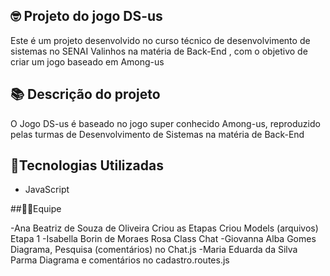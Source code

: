 ## 🤓 Projeto do jogo DS-us

Este é um projeto desenvolvido no curso técnico de desenvolvimento de sistemas no SENAI Valinhos na matéria de Back-End , com o objetivo de criar um jogo baseado em Among-us

## 📚 Descrição do projeto

O Jogo DS-us é baseado no jogo super conhecido Among-us, reproduzido pelas turmas de Desenvolvimento de Sistemas na matéria de Back-End

## 🚀Tecnologias Utilizadas
- JavaScript


##🤹‍♀️Equipe

-Ana Beatriz de Souza de Oliveira 
Criou as Etapas
Criou Models (arquivos) Etapa 1
-Isabella Borin de Moraes Rosa
Class Chat
-Giovanna Alba Gomes
Diagrama, Pesquisa (comentários) no Chat.js
-Maria Eduarda da Silva Parma
Diagrama e comentários no cadastro.routes.js
